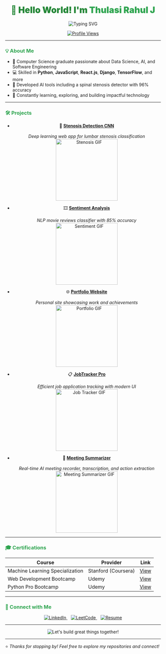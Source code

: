 <h1 align="center" style="font-weight: 900; color: #238636;">👋 Hello World! I'm <span style="color:#2ea44f;">Thulasi Rahul J</span></h1>

<p align="center">
  <img src="https://readme-typing-svg.herokuapp.com?font=Fira+Code&size=32&duration=4000&pause=1000&color=2ea44f&center=true&vCenter=true&width=700&height=70&lines=Building+AI+%26+Web+Apps;Data+Scientist+%7C+ML+Engineer+%7C+Fullstack+Developer" alt="Typing SVG"/>
</p>

<p align="center">
  <a href="https://github.com/thulasirahul" target="_blank">
    <img alt="Profile Views" src="https://komarev.com/ghpvc/?username=thulasirahul&color=2ea44f&style=flat-square" />
  </a>
</p>

---

### <span style="color:#2ea44f;">💡 About Me</span>
- 🧠 Computer Science graduate passionate about Data Science, AI, and Software Engineering  
- 💻 Skilled in **Python**, **JavaScript**, **React.js**, **Django**, **TensorFlow**, and more  
- 🎯 Developed AI tools including a spinal stenosis detector with 96% accuracy  
- 🚀 Constantly learning, exploring, and building impactful technology  

---

### <span style="color:#2ea44f;">🛠️ Projects</span>

<div align="center">

- 🧠 [**Stenosis Detection CNN**](https://github.com/thulasirahul/stenosis-detection-cnn)  
  <br>*Deep learning web app for lumbar stenosis classification*  
  <img src="https://media.giphy.com/media/l0K4mkRrFSH2nvYAw/giphy.gif" width="200" alt="Stenosis GIF"/>

- 🎞 [**Sentiment Analysis**](https://github.com/thulasirahul/Sentiment-Analysis-of-Movie-Reviews-IMDB-NLP-Project)  
  <br>*NLP movie reviews classifier with 85% accuracy*  
  <img src="https://media.giphy.com/media/xT4uQulxzV39haRFjG/giphy.gif" width="200" alt="Sentiment GIF"/>

- 🌐 [**Portfolio Website**](https://github.com/thulasirahul/thulasi-portfolio)  
  <br>*Personal site showcasing work and achievements*  
  <img src="https://media.giphy.com/media/3ohhwytHcusSCXXOUg/giphy.gif" width="200" alt="Portfolio GIF"/>

- 📋 [**JobTracker Pro**](https://github.com/thulasirahul/jobtracker-pro)  
  <br>*Efficient job application tracking with modern UI*  
  <img src="https://media.giphy.com/media/3orieUNIYJtFc7loFG/giphy.gif" width="200" alt="Job Tracker GIF"/>

- 🎥 [**Meeting Summarizer**](https://thulasirahul.github.io/Meeting-Summarizer/)  
  <br>*Real-time AI meeting recorder, transcription, and action extraction*  
  <img src="https://media.giphy.com/media/VdKZn8lNGDnp1CEEyJ/giphy.gif" width="200" alt="Meeting Summarizer GIF"/>

</div>

---

### <span style="color:#2ea44f;">🎓 Certifications</span>

| Course                                          | Provider          | Link                                            |
|------------------------------------------------|-------------------|-------------------------------------------------|
| Machine Learning Specialization                 | Stanford (Coursera) | [View](https://coursera.org/share/0b27c7ac0ee5c2effe43895aefdf913b) |
| Web Development Bootcamp                        | Udemy             | [View](https://ude.my/UC-9d592daf-f829-4e0c-bc84-bdeccf230dc4)  |
| Python Pro Bootcamp                             | Udemy             | [View](https://www.udemy.com/certificate/UC-ab30f483-5732-42d6-a6a1-0e33f241b454/) |

---

### <span style="color:#2ea44f;">🔗 Connect with Me</span>

<p align="center">
  <a href="https://linkedin.com/in/thulasirahulj" target="_blank">
    <img src="https://img.shields.io/badge/LinkedIn-%230077B5.svg?style=for-the-badge&logo=linkedin&logoColor=white" alt="LinkedIn" />
  </a>
  &nbsp;&nbsp;
  <a href="https://leetcode.com/jthulasirahul/" target="_blank">
    <img src="https://img.shields.io/badge/LeetCode-FFA116.svg?style=for-the-badge&logo=leetcode&logoColor=black" alt="LeetCode" />
  </a>
  &nbsp;&nbsp;
  <a href="https://github.com/thulasirahul/thulasirahul/blob/main/Thulasi%20Rahul%20J%20Resume.pdf" target="_blank">
    <img src="https://img.shields.io/badge/View%20Resume-Gray?style=for-the-badge&logo=readthedocs&logoColor=white" alt="Resume" />
  </a>
</p>

---

<p align="center">
  <img src="https://readme-typing-svg.herokuapp.com?font=Fira+Code&size=24&duration=3500&pause=1500&color=2ea44f&width=500&lines=Let's+Build+Great+Things+Together!✨" alt="Let's build great things together!"/>
</p>

---

⭐ *Thanks for stopping by! Feel free to explore my repositories and connect!*


